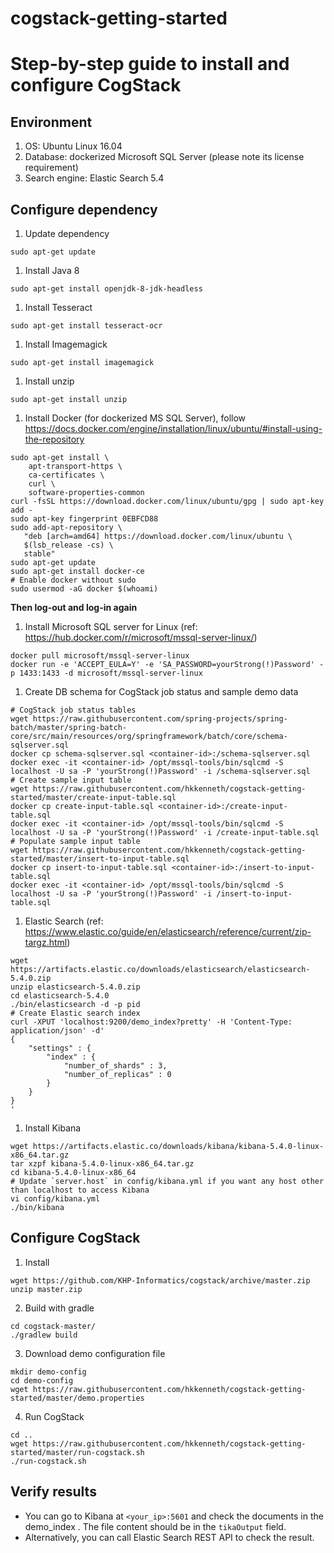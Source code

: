 # cogstack-getting-started

# Step-by-step guide to install and configure CogStack

## Environment

1. OS: Ubuntu Linux 16.04
2. Database: dockerized Microsoft SQL Server (please note its license requirement)
3. Search engine: Elastic Search 5.4

## Configure dependency

1. Update dependency
```
sudo apt-get update
```
1. Install Java 8
```
sudo apt-get install openjdk-8-jdk-headless
```
1. Install Tesseract
```
sudo apt-get install tesseract-ocr
```
1. Install Imagemagick
```
sudo apt-get install imagemagick
```
1. Install unzip
```
sudo apt-get install unzip
```
1. Install Docker (for dockerized MS SQL Server), follow https://docs.docker.com/engine/installation/linux/ubuntu/#install-using-the-repository
```
sudo apt-get install \
    apt-transport-https \
    ca-certificates \
    curl \
    software-properties-common
curl -fsSL https://download.docker.com/linux/ubuntu/gpg | sudo apt-key add -
sudo apt-key fingerprint 0EBFCD88
sudo add-apt-repository \
   "deb [arch=amd64] https://download.docker.com/linux/ubuntu \
   $(lsb_release -cs) \
   stable"
sudo apt-get update
sudo apt-get install docker-ce
# Enable docker without sudo
sudo usermod -aG docker $(whoami)
```
**Then log-out and log-in again**
1. Install Microsoft SQL server for Linux (ref: https://hub.docker.com/r/microsoft/mssql-server-linux/)
```
docker pull microsoft/mssql-server-linux
docker run -e 'ACCEPT_EULA=Y' -e 'SA_PASSWORD=yourStrong(!)Password' -p 1433:1433 -d microsoft/mssql-server-linux
```
1. Create DB schema for CogStack job status and sample demo data
```
# CogStack job status tables
wget https://raw.githubusercontent.com/spring-projects/spring-batch/master/spring-batch-core/src/main/resources/org/springframework/batch/core/schema-sqlserver.sql
docker cp schema-sqlserver.sql <container-id>:/schema-sqlserver.sql
docker exec -it <container-id> /opt/mssql-tools/bin/sqlcmd -S localhost -U sa -P 'yourStrong(!)Password' -i /schema-sqlserver.sql
# Create sample input table
wget https://raw.githubusercontent.com/hkkenneth/cogstack-getting-started/master/create-input-table.sql
docker cp create-input-table.sql <container-id>:/create-input-table.sql
docker exec -it <container-id> /opt/mssql-tools/bin/sqlcmd -S localhost -U sa -P 'yourStrong(!)Password' -i /create-input-table.sql
# Populate sample input table
wget https://raw.githubusercontent.com/hkkenneth/cogstack-getting-started/master/insert-to-input-table.sql
docker cp insert-to-input-table.sql <container-id>:/insert-to-input-table.sql
docker exec -it <container-id> /opt/mssql-tools/bin/sqlcmd -S localhost -U sa -P 'yourStrong(!)Password' -i /insert-to-input-table.sql
```
1. Elastic Search (ref: https://www.elastic.co/guide/en/elasticsearch/reference/current/zip-targz.html)
```
wget https://artifacts.elastic.co/downloads/elasticsearch/elasticsearch-5.4.0.zip
unzip elasticsearch-5.4.0.zip
cd elasticsearch-5.4.0
./bin/elasticsearch -d -p pid
# Create Elastic search index
curl -XPUT 'localhost:9200/demo_index?pretty' -H 'Content-Type: application/json' -d'
{
    "settings" : {
        "index" : {
            "number_of_shards" : 3,
            "number_of_replicas" : 0
        }
    }
}
'
```
1. Install Kibana
```
wget https://artifacts.elastic.co/downloads/kibana/kibana-5.4.0-linux-x86_64.tar.gz
tar xzpf kibana-5.4.0-linux-x86_64.tar.gz
cd kibana-5.4.0-linux-x86_64
# Update `server.host` in config/kibana.yml if you want any host other than localhost to access Kibana
vi config/kibana.yml
./bin/kibana
```

## Configure CogStack
1. Install
```
wget https://github.com/KHP-Informatics/cogstack/archive/master.zip
unzip master.zip
```
2. Build with gradle
```
cd cogstack-master/
./gradlew build
```
3. Download demo configuration file
```
mkdir demo-config
cd demo-config
wget https://raw.githubusercontent.com/hkkenneth/cogstack-getting-started/master/demo.properties
```
4. Run CogStack
```
cd ..
wget https://raw.githubusercontent.com/hkkenneth/cogstack-getting-started/master/run-cogstack.sh
./run-cogstack.sh
```

## Verify results

* You can go to Kibana at `<your_ip>:5601` and check the documents in the demo_index . The file content should be in the `tikaOutput` field.
* Alternatively, you can call Elastic Search REST API to check the result.
